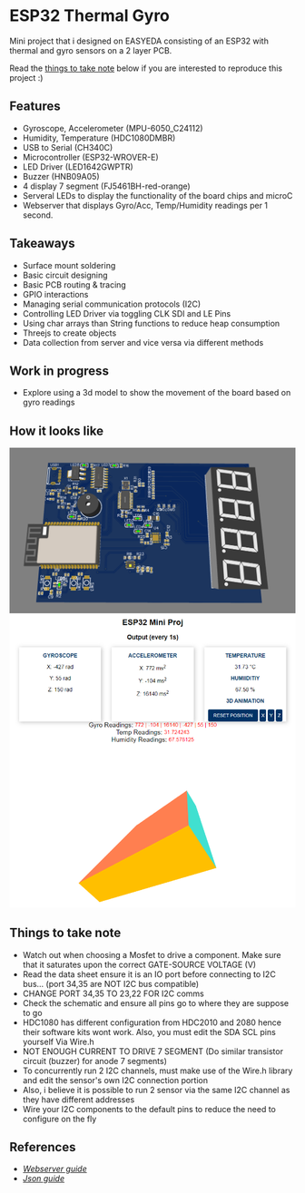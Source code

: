 # ESP32 Thermal Gyro

Mini project that i designed on EASYEDA consisting of an ESP32 with thermal and gyro sensors on a 2 layer PCB.

Read the [things to take note](#things-to-take-note) below if you are interested to reproduce this project :)

## Features

- Gyroscope, Accelerometer (MPU-6050_C24112)
- Humidity, Temperature (HDC1080DMBR)
- USB to Serial (CH340C)
- Microcontroller (ESP32-WROVER-E)
- LED Driver (LED1642GWPTR)
- Buzzer (HNB09A05)
- 4 display 7 segment (FJ5461BH-red-orange)
- Serveral LEDs to display the functionality of the board chips and microC
- Webserver that displays Gyro/Acc, Temp/Humidity readings per 1 second.

## Takeaways

- Surface mount soldering
- Basic circuit designing
- Basic PCB routing & tracing
- GPIO interactions
- Managing serial communication protocols (I2C)
- Controlling LED Driver via toggling CLK SDI and LE Pins
- Using char arrays than String functions to reduce heap consumption
- Threejs to create objects
- Data collection from server and vice versa via different methods

## Work in progress

- Explore using a 3d model to show the movement of the board based on gyro readings

## How it looks like

![Sample](resource/sample.png)
![Webserv](resource/websev.png)

## Things to take note

- Watch out when choosing a Mosfet to drive a component. Make sure that it saturates upon the correct GATE-SOURCE VOLTAGE (V)
- Read the data sheet ensure it is an IO port before connecting to I2C bus... (port 34,35 are NOT I2C bus compatible)
- CHANGE PORT 34,35 TO 23,22 FOR I2C comms
- Check the schematic and ensure all pins go to where they are suppose to go
- HDC1080 has different configuration from HDC2010 and 2080 hence their software kits wont work. Also, you must edit the SDA SCL pins yourself Via Wire.h
- NOT ENOUGH CURRENT TO DRIVE 7 SEGMENT (Do similar transistor circuit (buzzer) for anode 7 segments)
- To concurrently run 2 I2C channels, must make use of the Wire.h library and edit the sensor's own I2C connection portion
- Also, i believe it is possible to run 2 sensor via the same I2C channel as they have different addresses
- Wire your I2C components to the default pins to reduce the need to configure on the fly

## References

- *[Webserver guide](https://randomnerdtutorials.com/esp32-mpu-6050-web-server/)*
- *[Json guide](https://arduinojson.org/)*
